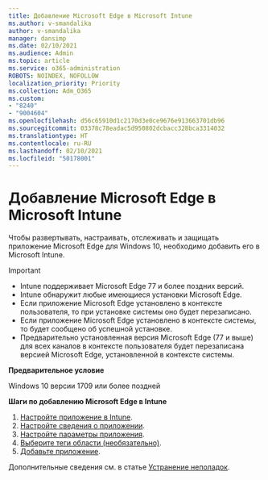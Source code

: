```yaml
---
title: Добавление Microsoft Edge в Microsoft Intune
ms.author: v-smandalika
author: v-smandalika
manager: dansimp
ms.date: 02/10/2021
ms.audience: Admin
ms.topic: article
ms.service: o365-administration
ROBOTS: NOINDEX, NOFOLLOW
localization_priority: Priority
ms.collection: Adm_O365
ms.custom:
- "8240"
- "9004604"
ms.openlocfilehash: d56c65910d1c2170d3e0ce9676e913663701db96
ms.sourcegitcommit: 03378c78eadac5d950802dcbacc328bca3314032
ms.translationtype: HT
ms.contentlocale: ru-RU
ms.lasthandoff: 02/10/2021
ms.locfileid: "50178001"
---
```

# <a name="add-microsoft-edge-to-microsoft-intune"></a>Добавление Microsoft Edge в Microsoft Intune

Чтобы развертывать, настраивать, отслеживать и защищать приложение Microsoft Edge для Windows 10, необходимо добавить его в Microsoft Intune.

> [!IMPORTANT]
- Intune поддерживает Microsoft Edge 77 и более поздних версий.
- Intune обнаружит любые имеющиеся установки Microsoft Edge.
- Если приложение Microsoft Edge установлено в контексте пользователя, то при установке системы оно будет перезаписано.
- Если приложение Microsoft Edge установлено в контексте системы, то будет сообщено об успешной установке.
- Предварительно установленная версия Microsoft Edge (77 и выше) для всех каналов в контексте пользователя будет перезаписана версией Microsoft Edge, установленной в контексте системы.

**Предварительное условие**

Windows 10 версии 1709 или более поздней

**Шаги по добавлению Microsoft Edge в Intune**

1. [Настройте приложение в Intune](https://docs.microsoft.com/mem/intune/apps/apps-windows-edge).
2. [Настройте сведения о приложении](https://docs.microsoft.com/mem/intune/apps/apps-windows-edge).
3. [Настройте параметры приложения](https://docs.microsoft.com/mem/intune/apps/apps-windows-edge).
4. [Выберите теги области (необязательно)](https://docs.microsoft.com/mem/intune/apps/apps-windows-edge).
5. [Добавьте приложение](https://docs.microsoft.com/mem/intune/apps/apps-windows-edge).

Дополнительные сведения см. в статье [Устранение неполадок](https://docs.microsoft.com/mem/intune/apps/apps-windows-edge).




